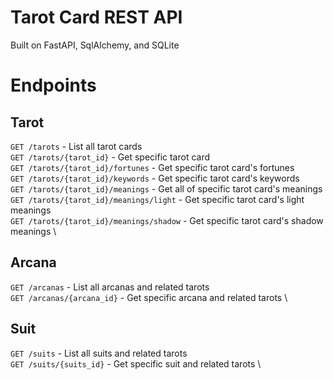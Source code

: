 # Tarot Card REST API
Built on FastAPI, SqlAlchemy, and SQLite

# Endpoints
## Tarot
`GET /tarots` - List all tarot cards \
`GET /tarots/{tarot_id}` - Get specific tarot card \
`GET /tarots/{tarot_id}/fortunes` - Get specific tarot card's fortunes \
`GET /tarots/{tarot_id}/keywords` - Get specific tarot card's keywords \
`GET /tarots/{tarot_id}/meanings` - Get all of specific tarot card's meanings \
`GET /tarots/{tarot_id}/meanings/light` - Get specific tarot card's light meanings \
`GET /tarots/{tarot_id}/meanings/shadow` - Get specific tarot card's shadow meanings \

## Arcana
`GET /arcanas` - List all arcanas and related tarots \
`GET /arcanas/{arcana_id}` - Get specific arcana and related tarots \

## Suit
`GET /suits` - List all suits and related tarots \
`GET /suits/{suits_id}` - Get specific suit and related tarots \

